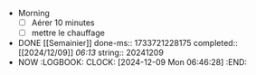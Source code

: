 - Morning
  * [ ] Aérer 10 minutes
  * [ ] mettre le chauffage
- DONE [[Semainier]] 
  done-ms:: 1733721228175
  completed:: [[2024/12/09]] *06:13*
  string:: 20241209
- NOW
  :LOGBOOK:
  CLOCK: [2024-12-09 Mon 06:46:28]
  :END: